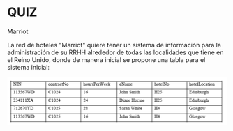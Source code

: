 # QUIZ

Marriot

La red de hoteles "Marriot" quiere tener un sistema de información para la administración de su RRHH alrededor de todas las localidades que tiene en el Reino Unido, donde de manera inicial se propone una tabla para el sistema inicial:


![INFO](img.png)

